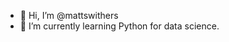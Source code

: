 - 👋 Hi, I’m @mattswithers
- 🌱 I’m currently learning Python for data science.


<!---
mattswithers/mattswithers is a ✨ special ✨ repository because its `README.md` (this file) appears on your GitHub profile.
You can click the Preview link to take a look at your changes.
--->
